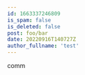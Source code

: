 ```yaml
---
id: 1663337246809
is_spam: false
is_deleted: false
post: foo/bar
date: 20220916T140727Z
author_fullname: 'test'
---
```


comm
